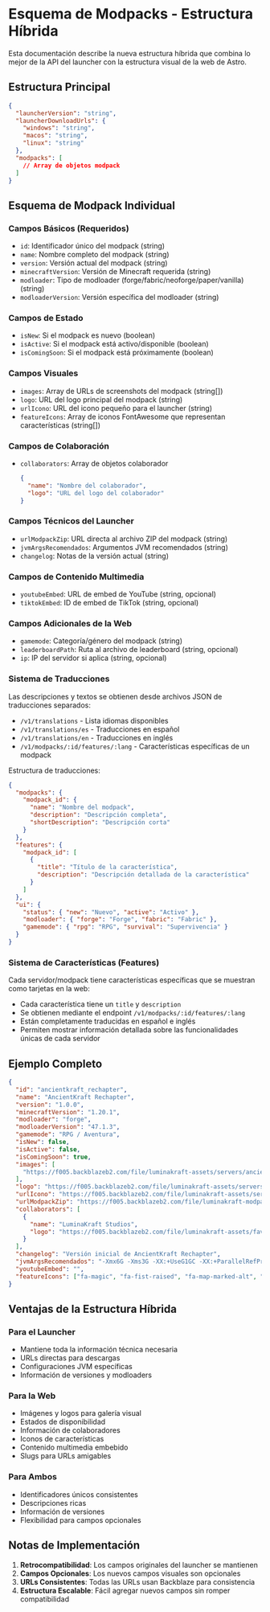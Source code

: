 # Esquema de Modpacks - Estructura Híbrida

Esta documentación describe la nueva estructura híbrida que combina lo mejor de la API del launcher con la estructura visual de la web de Astro.

## Estructura Principal

```json
{
  "launcherVersion": "string",
  "launcherDownloadUrls": {
    "windows": "string",
    "macos": "string", 
    "linux": "string"
  },
  "modpacks": [
    // Array de objetos modpack
  ]
}
```

## Esquema de Modpack Individual

### Campos Básicos (Requeridos)
- `id`: Identificador único del modpack (string)
- `name`: Nombre completo del modpack (string)
- `version`: Versión actual del modpack (string)
- `minecraftVersion`: Versión de Minecraft requerida (string)
- `modloader`: Tipo de modloader (forge/fabric/neoforge/paper/vanilla) (string)
- `modloaderVersion`: Versión específica del modloader (string)

### Campos de Estado
- `isNew`: Si el modpack es nuevo (boolean)
- `isActive`: Si el modpack está activo/disponible (boolean)
- `isComingSoon`: Si el modpack está próximamente (boolean)

### Campos Visuales
- `images`: Array de URLs de screenshots del modpack (string[])
- `logo`: URL del logo principal del modpack (string)
- `urlIcono`: URL del icono pequeño para el launcher (string)
- `featureIcons`: Array de iconos FontAwesome que representan características (string[])

### Campos de Colaboración
- `collaborators`: Array de objetos colaborador
  ```json
  {
    "name": "Nombre del colaborador",
    "logo": "URL del logo del colaborador"
  }
  ```

### Campos Técnicos del Launcher
- `urlModpackZip`: URL directa al archivo ZIP del modpack (string)
- `jvmArgsRecomendados`: Argumentos JVM recomendados (string)
- `changelog`: Notas de la versión actual (string)

### Campos de Contenido Multimedia
- `youtubeEmbed`: URL de embed de YouTube (string, opcional)
- `tiktokEmbed`: ID de embed de TikTok (string, opcional)

### Campos Adicionales de la Web
- `gamemode`: Categoría/género del modpack (string)
- `leaderboardPath`: Ruta al archivo de leaderboard (string, opcional)
- `ip`: IP del servidor si aplica (string, opcional)

### Sistema de Traducciones
Las descripciones y textos se obtienen desde archivos JSON de traducciones separados:
- `/v1/translations` - Lista idiomas disponibles
- `/v1/translations/es` - Traducciones en español
- `/v1/translations/en` - Traducciones en inglés
- `/v1/modpacks/:id/features/:lang` - Características específicas de un modpack

Estructura de traducciones:
```json
{
  "modpacks": {
    "modpack_id": {
      "name": "Nombre del modpack",
      "description": "Descripción completa",
      "shortDescription": "Descripción corta"
    }
  },
  "features": {
    "modpack_id": [
      {
        "title": "Título de la característica",
        "description": "Descripción detallada de la característica"
      }
    ]
  },
  "ui": {
    "status": { "new": "Nuevo", "active": "Activo" },
    "modloader": { "forge": "Forge", "fabric": "Fabric" },
    "gamemode": { "rpg": "RPG", "survival": "Supervivencia" }
  }
}
```

### Sistema de Características (Features)
Cada servidor/modpack tiene características específicas que se muestran como tarjetas en la web:
- Cada característica tiene un `title` y `description`
- Se obtienen mediante el endpoint `/v1/modpacks/:id/features/:lang`
- Están completamente traducidas en español e inglés
- Permiten mostrar información detallada sobre las funcionalidades únicas de cada servidor

## Ejemplo Completo

```json
{
  "id": "ancientkraft_rechapter",
  "name": "AncientKraft Rechapter",
  "version": "1.0.0",
  "minecraftVersion": "1.20.1",
  "modloader": "forge",
  "modloaderVersion": "47.1.3",
  "gamemode": "RPG / Aventura",
  "isNew": false,
  "isActive": false,
  "isComingSoon": true,
  "images": [
    "https://f005.backblazeb2.com/file/luminakraft-assets/servers/ancientkraft_rechapter/screenshot1.webp"
  ],
  "logo": "https://f005.backblazeb2.com/file/luminakraft-assets/servers/ancientkraft_rechapter/logo.webp",
  "urlIcono": "https://f005.backblazeb2.com/file/luminakraft-assets/servers/ancientkraft_rechapter/logo.webp",
  "urlModpackZip": "https://f005.backblazeb2.com/file/luminakraft-modpacks/ancientkraft_rechapter_v1.0.0.zip",
  "collaborators": [
    {
      "name": "LuminaKraft Studios",
      "logo": "https://f005.backblazeb2.com/file/luminakraft-assets/favicon.webp"
    }
  ],
  "changelog": "Versión inicial de AncientKraft Rechapter",
  "jvmArgsRecomendados": "-Xmx6G -Xms3G -XX:+UseG1GC -XX:+ParallelRefProcEnabled -XX:MaxGCPauseMillis=200",
  "youtubeEmbed": "",
  "featureIcons": ["fa-magic", "fa-fist-raised", "fa-map-marked-alt", "fa-users"]
}
```

## Ventajas de la Estructura Híbrida

### Para el Launcher
- Mantiene toda la información técnica necesaria
- URLs directas para descargas
- Configuraciones JVM específicas
- Información de versiones y modloaders

### Para la Web
- Imágenes y logos para galería visual
- Estados de disponibilidad
- Información de colaboradores
- Iconos de características
- Contenido multimedia embebido
- Slugs para URLs amigables

### Para Ambos
- Identificadores únicos consistentes
- Descripciones ricas
- Información de versiones
- Flexibilidad para campos opcionales

## Notas de Implementación

1. **Retrocompatibilidad**: Los campos originales del launcher se mantienen
2. **Campos Opcionales**: Los nuevos campos visuales son opcionales
3. **URLs Consistentes**: Todas las URLs usan Backblaze para consistencia
4. **Estructura Escalable**: Fácil agregar nuevos campos sin romper compatibilidad 